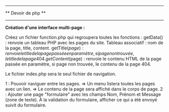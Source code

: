 **********************************************
**         Devoir de php                    **
**********************************************





**Création d'une interface multi-page :**

Créez un fichier function.php qui regroupera toutes les fonctions :
getData() : renvoie un tableau PHP avec les pages du site. Tableau associatif : nom de la page, title, content.
getTitle($page) : renvoie le title de la page passée en paramètre, si page non trouvée, le title de la page 404.
getContent($page) : renvoie le contenu HTML de la page passée en paramètre, si page non trouvée, le contenu de la page 404.

Le fichier index.php sera le seul fichier de navigation. 

1 : Pouvoir naviguer entre les pages.
=> Un menu listera toutes les pages avec un lien.
=> Le contenu de la page sera affiché dans le corps de page.
2 : Ajouter une page "formulaire" avec les champs Nom, Prénom et Message (zone de texte). À la validation du formulaire, afficher ce qui a été envoyé suivit du formulaire.